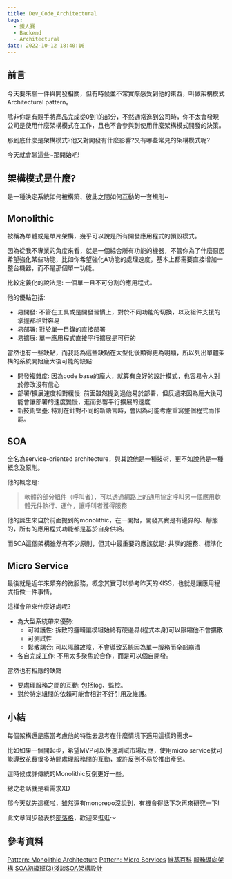 ```yaml
---
title: Dev_Code_Architectural
tags:
  - 鐵人賽
  - Backend
  - Architectural
date: 2022-10-12 18:40:16
---
```

## 前言
今天要來聊一件與開發相關，但有時候並不常實際感受到他的東西，叫做架構模式Architectural pattern。

除非你是有親手將產品完成從0到1的部分，不然通常進到公司時，你不太會發現公司是使用什麼架構模式在工作，且也不會參與到使用什麼架構模式開發的決策。

那到底什麼是架構模式?他又對開發有什麼影響?又有哪些常見的架構模式呢?

今天就會聊這些~那開始吧!

<!-- more -->
## 架構模式是什麼?
是一種決定系統如何被構築、彼此之間如何互動的一套規則~

## Monolithic
被稱為單體或是單片架構，幾乎可以說是所有開發應用程式的預設模式。

因為從我不專業的角度來看，就是一個綜合所有功能的機器，不管你為了什麼原因希望強化某些功能，比如你希望強化A功能的處理速度，基本上都需要直接增加一整台機器，而不是那個單一功能。

比較定義化的說法是: 一個單一且不可分割的應用程式。

他的優點包括:
- 易開發: 不管在工具或是開發習慣上，對於不同功能的切換，以及組件支援的掌握都相對容易
- 易部署: 對於單一目錄的直接部署
- 易擴展: 單一應用程式直接平行擴展是可行的

當然也有一些缺點，而我認為這些缺點在大型化後顯得更為明顯，所以列出單體架構的系統開始龐大後可能的缺點:
- 開發複雜度: 因為code base的龐大，就算有良好的設計模式，也容易令人對於修改沒有信心
- 部署/擴展速度相對緩慢: 前面雖然提到過他易於部署，但反過來因為龐大後可能會讓部署的速度變慢，進而影響平行擴展的速度
- 新技術壁壘: 特別在針對不同的新語言時，會因為可能考慮重寫整個程式而作罷。

## SOA
全名為service-oriented architecture，與其說他是一種技術，更不如說他是一種概念及原則。

他的概念是:
> 軟體的部分組件（呼叫者），可以透過網路上的通用協定呼叫另一個應用軟體元件執行、運作，讓呼叫者獲得服務

他的誕生來自於前面提到的monolithic，在一開始，開發其實是有邊界的、靜態的，所有的應用程式功能都是基於自身供給。

而SOA這個架構雖然有不少原則，但其中最重要的應該就是: 共享的服務、標準化

## Micro Service
最後就是近年來頗夯的微服務，概念其實可以參考昨天的KISS，也就是讓應用程式指做一件事情。

這樣會帶來什麼好處呢?
- 為大型系統帶來優勢:
  - 可維護性: 拆散的邏輯讓模組始終有硬邊界(程式本身)可以限縮他不會擴散
  - 可測試性
  - 鬆散耦合: 可以隔離故障，不會導致系統因為單一服務而全部崩潰
- 各自完成工作: 不用太多聚焦於合作，而是可以個自開發。

當然也有相應的缺點
- 要處理服務之間的互動: 包括log、監控。
- 對於特定組間的依賴可能會相對不好引用及維護。

## 小結
每個架構還是應當考慮他的特性去思考在什麼情境下適用這樣的需求~

比如如果一個開起步，希望MVP可以快速測試市場反應，使用micro service就可能導致花費很多時間處理服務間的互動，或許反倒不易於推出產品。

這時候或許傳統的Monolithic反倒更好一些。

總之老話就是看需求XD

那今天就先這樣啦，雖然還有monorepo沒說到，有機會得話下次再來研究一下!

此文章同步發表於[部落格](https://tim80411.github.io/code-blog/)，歡迎來逛逛～

## 參考資料
[Pattern: Monolithic Architecture](https://microservices.io/patterns/monolithic.html)
[Pattern: Micro Services](https://microservices.io/patterns/microservices.html)
[維基百科](https://en.wikipedia.org/wiki/Architectural_pattern)
[服務導向架構](https://zh.m.wikipedia.org/zh-tw/%E9%9D%A2%E5%90%91%E6%9C%8D%E5%8A%A1%E7%9A%84%E4%BD%93%E7%B3%BB%E7%BB%93%E6%9E%84)
[SOA初級班(3)淺談SOA架構設計](https://www.ithome.com.tw/article/43938)